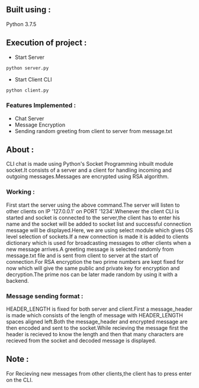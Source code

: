 ## Built using : 
Python 3.7.5

## Execution of project : 

 - Start Server

```sh
python server.py
```
 - Start Client CLI

```sh
python client.py
```

### Features Implemented :
 - Chat Server
 - Message Encryption
 - Sending random greeting from client to server from message.txt

## About :
CLI chat is made using Python's Socket Programming inbuilt module socket.It consists of a server and a client for handling incoming and outgoing messages.Messages are encrypted using RSA algorithm.

### Working : 
First start the server using the above command.The server will listen to other clients on IP '127.0.0.1' on PORT '1234'.Whenever the client CLI is started and socket is connected to the server,the client has to enter his name and the socket will be added to socket list and successful connection message will be displayed.Here, we are using select module which gives OS level selection of sockets.If a new connection is made it is added to clients dictionary which is used for broadcasting messages to other clients when a new message arrives.A greeting message is selected randomly from message.txt file and is sent from client to server at the start of connection.For RSA encryption the two prime numbers are kept fixed for now which will give the same public and private key for encryption and decryption.The prime nos can be later made random by using it with a backend.

### Message sending format :
HEADER_LENGTH is fixed for both server and client.First a message_header is made which consists of the length of message with HEADER_LENGTH spaces aligned left.Both the message_header and encrypted message are then encoded and sent to the socket.While recieving the message first the header is recieved to know the length and then that many characters are recieved from the socket and decoded message is displayed.

## Note : 
For Recieving new messages from other clients,the client has to press enter on the CLI.


